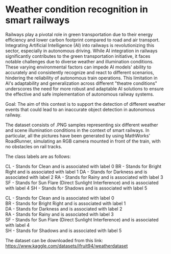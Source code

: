 # Weather condition recognition in smart railways

Railways play a pivotal role in green transportation due to their energy efficiency and lower carbon footprint compared to road and air transport. Integrating Artificial Intelligence (AI) into railways is revolutionizing this sector, especially in autonomous driving. While AI integration in railways significantly contributes to the green transportation initiative, it faces notable challenges due to diverse weather and illumination conditions. These varying environmental factors can impede AI models' ability to accurately and consistently recognize and react to different scenarios, hindering the reliability of autonomous train operations. This limitation in AI's adaptability and generalization across different "theatre conditions" underscores the need for more robust and adaptable AI solutions to ensure the effective and safe implementation of autonomous railway systems.

Goal: The aim of this contest is to support the detection of different weather events that could lead to an inaccurate object detection in autonomous railway.

The dataset consists of .PNG samples representing six different weather and scene illumination conditions in the context of smart railways. In particular, all the pictures have been generated by using MathWorks' RoadRunner, simulating an RGB camera mounted in front of the train, with no obstacles on rail tracks.

The class labels are as follows:

CL - Stands for Clean and is associated with label 0
BR - Stands for Bright Right and is associated with label 1
DA - Stands for Darkness and is associated with label 2
RA - Stands for Rainy and is associated with label 3
SF - Stands for Sun Flare (Direct Sunlight Interference) and is associated with label 4
SH - Stands for Shadows and is associated with label 5

CL - Stands for Clean and is associated with label 0  
BR - Stands for Bright Right and is associated with label 1  
DA - Stands for Darkness and is associated with label 2  
RA - Stands for Rainy and is associated with label 3  
SF - Stands for Sun Flare (Direct Sunlight Interference) and is associated with label 4  
SH - Stands for Shadows and is associated with label 5


The dataset can be downloaded from this link: https://www.kaggle.com/datasets/ifruit94/weatherdataset
